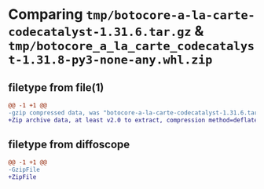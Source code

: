 # Comparing `tmp/botocore-a-la-carte-codecatalyst-1.31.6.tar.gz` & `tmp/botocore_a_la_carte_codecatalyst-1.31.8-py3-none-any.whl.zip`

## filetype from file(1)

```diff
@@ -1 +1 @@
-gzip compressed data, was "botocore-a-la-carte-codecatalyst-1.31.6.tar", last modified: Thu Jul 20 01:20:06 2023, max compression
+Zip archive data, at least v2.0 to extract, compression method=deflate
```

## filetype from diffoscope

```diff
@@ -1 +1 @@
-GzipFile
+ZipFile
```

